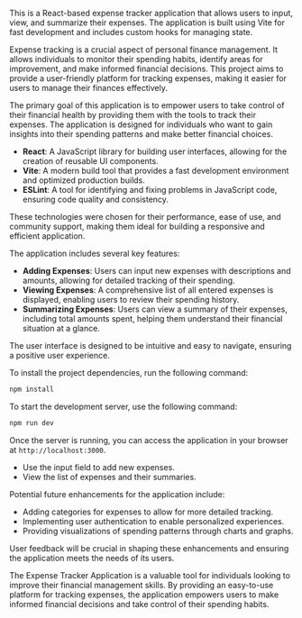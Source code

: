  <!-- Expense Tracker Application -->

This is a React-based expense tracker application that allows users to input, view, and summarize their expenses. The application is built using Vite for fast development and includes custom hooks for managing state.

 <!-- Introduction -->

Expense tracking is a crucial aspect of personal finance management. It allows individuals to monitor their spending habits, identify areas for improvement, and make informed financial decisions. This project aims to provide a user-friendly platform for tracking expenses, making it easier for users to manage their finances effectively.

 <!-- Project Goals -->

The primary goal of this application is to empower users to take control of their financial health by providing them with the tools to track their expenses. The application is designed for individuals who want to gain insights into their spending patterns and make better financial choices.

<!--  Technologies Used -->

- **React**: A JavaScript library for building user interfaces, allowing for the creation of reusable UI components.
- **Vite**: A modern build tool that provides a fast development environment and optimized production builds.
- **ESLint**: A tool for identifying and fixing problems in JavaScript code, ensuring code quality and consistency.

These technologies were chosen for their performance, ease of use, and community support, making them ideal for building a responsive and efficient application.

 <!-- Features and Functionalities -->

The application includes several key features:

- **Adding Expenses**: Users can input new expenses with descriptions and amounts, allowing for detailed tracking of their spending.
- **Viewing Expenses**: A comprehensive list of all entered expenses is displayed, enabling users to review their spending history.
- **Summarizing Expenses**: Users can view a summary of their expenses, including total amounts spent, helping them understand their financial situation at a glance.

The user interface is designed to be intuitive and easy to navigate, ensuring a positive user experience.

 <!-- Installation and Setup -->

To install the project dependencies, run the following command:

```bash
npm install
```

To start the development server, use the following command:

```bash
npm run dev
```

Once the server is running, you can access the application in your browser at `http://localhost:3000`.

 <!-- Usage Instructions -->

- Use the input field to add new expenses.
- View the list of expenses and their summaries.

 <!-- Future Enhancements -->

Potential future enhancements for the application include:

- Adding categories for expenses to allow for more detailed tracking.
- Implementing user authentication to enable personalized experiences.
- Providing visualizations of spending patterns through charts and graphs.

User feedback will be crucial in shaping these enhancements and ensuring the application meets the needs of its users.

 <!-- Conclusion -->

The Expense Tracker Application is a valuable tool for individuals looking to improve their financial management skills. By providing an easy-to-use platform for tracking expenses, the application empowers users to make informed financial decisions and take control of their spending habits.
